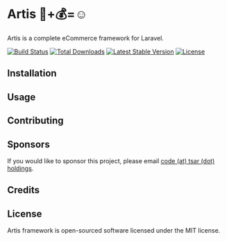 # Artis :postbox:+:moneybag:=:relaxed:
Artis is a complete eCommerce framework for Laravel.
<p>
<a href="https://travis-ci.org/tsarholdings/artis"><img src="https://travis-ci.org/tsarholdings/artis.svg" alt="Build Status"></a>
<a href="https://packagist.org/packages/tsarholdings/artis"><img src="https://poser.pugx.org/tsarholdings/artis/d/total" alt="Total Downloads"></a>
<a href="https://packagist.org/packages/tsarholdings/artis"><img src="https://poser.pugx.org/tsarholdings/artis/v/stable" alt="Latest Stable Version"></a>
<a href="https://packagist.org/packages/tsarholdings/artis"><img src="https://poser.pugx.org/tsarholdings/artis/license" alt="License"></a>
</p>

## Installation

## Usage

## Contributing

## Sponsors
If you would like to sponsor this project, please email [code (at) tsar (dot) holdings](mailto:code@tsar.holdings?subject=Artis/Sponsor).

## Credits

## License
Artis framework is open-sourced software licensed under the MIT license.
